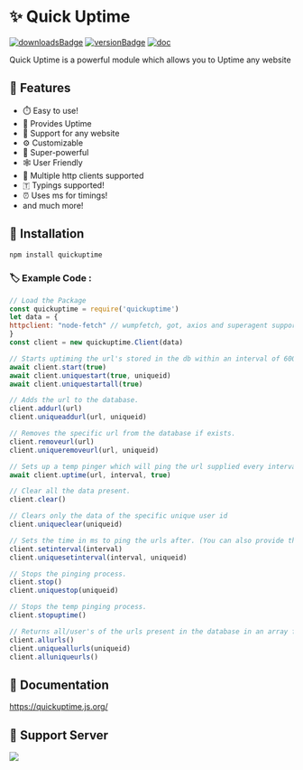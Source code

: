 # ✨ Quick Uptime

[![downloadsBadge](https://img.shields.io/npm/dt/quickuptime?style=for-the-badge)](https://npmjs.com/quickuptime)
[![versionBadge](https://img.shields.io/npm/v/quickuptime?style=for-the-badge)](https://npmjs.com/quickuptime)
[![doc](https://img.shields.io/badge/Documentation-Click%20here-blue?style=for-the-badge)](https://quickuptime.js.org)

Quick Uptime is a powerful module which allows you to Uptime any website


## 🔖 Features

-   ⏱️ Easy to use!
-   🔄 Provides Uptime
-   📁 Support for any website
-   ⚙️ Customizable
-   🚀 Super-powerful
-   🕸️ User Friendly
-   🔗 Multiple http clients supported
-   🇹 Typings supported!
-   ⏰ Uses ms for timings!
-   and much more!

## 📌 Installation

```js
npm install quickuptime
```

### 🏷 Example Code :

```js
// Load the Package
const quickuptime = require('quickuptime')
let data = {
httpclient: "node-fetch" // wumpfetch, got, axios and superagent supported!
}
const client = new quickuptime.Client(data)

// Starts uptiming the url's stored in the db within an interval of 60000ms or the time configured.
await client.start(true) 
await client.uniquestart(true, uniqueid)
await client.uniquestartall(true)

// Adds the url to the database.
client.addurl(url) 
client.uniqueaddurl(url, uniqueid)

// Removes the specific url from the database if exists.
client.removeurl(url) 
client.uniqueremoveurl(url, uniqueid)

// Sets up a temp pinger which will ping the url supplied every interval supplied. (You can also provide the time as 10d!)
await client.uptime(url, interval, true) 

// Clear all the data present.
client.clear() 

// Clears only the data of the specific unique user id
client.uniqueclear(uniqueid)

// Sets the time in ms to ping the urls after. (You can also provide the time as 10d!)
client.setinterval(interval)
client.uniquesetinterval(interval, uniqueid)

// Stops the pinging process.
client.stop() 
client.uniquestop(uniqueid)

// Stops the temp pinging process.
client.stopuptime() 

// Returns all/user's of the urls present in the database in an array form.
client.allurls() 
client.uniqueallurls(uniqueid)
client.alluniqueurls()

```

## 🚀 Documentation 

https://quickuptime.js.org/


## 📝 Support Server

<a href="https://discord.gg/anyF4j3MUu"><img src="https://invidget.switchblade.xyz/anyF4j3MUu"/></a>
<br><br>
</div>
